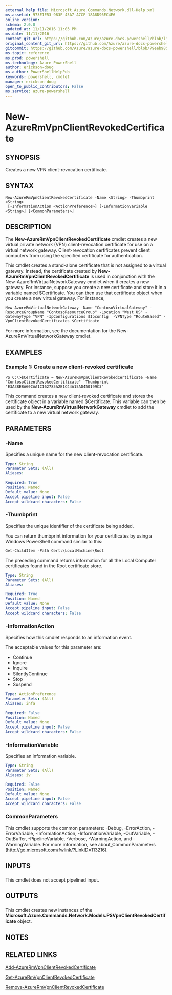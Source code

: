 ```yaml
---
external help file: Microsoft.Azure.Commands.Network.dll-Help.xml
ms.assetid: 973E1E53-983F-45A7-A7CF-18A8D96EC4E6
online version: 
schema: 2.0.0
updated_at: 11/11/2016 11:03 PM
ms.date: 11/11/2016
content_git_url: https://github.com/Azure/azure-docs-powershell/blob/live/azureps-cmdlets-docs/ResourceManager/AzureRM.Network/v3.1.0/New-AzureRmVpnClientRevokedCertificate.md
original_content_git_url: https://github.com/Azure/azure-docs-powershell/blob/live/azureps-cmdlets-docs/ResourceManager/AzureRM.Network/v3.1.0/New-AzureRmVpnClientRevokedCertificate.md
gitcommit: https://github.com/Azure/azure-docs-powershell/blob/79eeb985ea480979357fb4695832a0c3d29a48bf/azureps-cmdlets-docs/ResourceManager/AzureRM.Network/v3.1.0/New-AzureRmVpnClientRevokedCertificate.md
ms.topic: reference
ms.prod: powershell
ms.technology: Azure PowerShell
author: erickson-doug
ms.author: PowerShellHelpPub
keywords: powershell, cmdlet
manager: erickson-doug
open_to_public_contributors: False
ms.service: azure-powershell
---
```


# New-AzureRmVpnClientRevokedCertificate

## SYNOPSIS
Creates a new VPN client-revocation certificate.

## SYNTAX

```
New-AzureRmVpnClientRevokedCertificate -Name <String> -Thumbprint <String>
 [-InformationAction <ActionPreference>] [-InformationVariable <String>] [<CommonParameters>]
```

## DESCRIPTION
The **New-AzureRmVpnClientRevokedCertificate** cmdlet creates a new virtual private network (VPN) client-revocation certificate for use on a virtual network gateway.
Client-revocation certificates prevent client computers from using the specified certificate for authentication.

This cmdlet creates a stand-alone certificate that is not assigned to a virtual gateway.
Instead, the certificate created by **New-AzureRmVpnClientRevokedCertificate** is used in conjunction with the New-AzureRmVirtualNetworkGateway cmdlet when it creates a new gateway.
For instance, suppose you create a new certificate and store it in a variable named $Certificate.
You can then use that certificate object when you create a new virtual gateway.
For instance,

`New-AzureRmVirtualNetworkGateway -Name "ContosoVirtualGateway" -ResourceGroupName "ContosoResourceGroup" -Location "West US" -GatewayType "VPN" -IpConfigurations $Ipconfig  -VPNType "RouteBased" -VpnClientRevokedCertificates $Certificate`

For more information, see the documentation for the New-AzureRmVirtualNetworkGateway cmdlet.

## EXAMPLES

### Example 1: Create a new client-revoked certificate
```
PS C:\>$Certificate = New-AzureRmVpnClientRevokedCertificate -Name "ContosoClientRevokedCertificate" -Thumbprint "E3A38EBA60CAA1C162785A2E1C44A15AD450199C3"
```

This command creates a new client-revoked certificate and stores the certificate object in a variable named $Certificate.
This variable can then be used by the **New-AzureRmVirtualNetworkGateway** cmdlet to add the certificate to a new virtual network gateway.

## PARAMETERS

### -Name
Specifies a unique name for the new client-revocation certificate.

```yaml
Type: String
Parameter Sets: (All)
Aliases: 

Required: True
Position: Named
Default value: None
Accept pipeline input: False
Accept wildcard characters: False
```

### -Thumbprint
Specifies the unique identifier of the certificate being added.

You can return thumbprint information for your certificates by using a Windows PowerShell command similar to this:

`Get-ChildItem -Path Cert:\LocalMachine\Root`

The preceding command returns information for all the Local Computer certificates found in the Root certificate store.

```yaml
Type: String
Parameter Sets: (All)
Aliases: 

Required: True
Position: Named
Default value: None
Accept pipeline input: False
Accept wildcard characters: False
```

### -InformationAction
Specifies how this cmdlet responds to an information event.

The acceptable values for this parameter are:

- Continue
- Ignore
- Inquire
- SilentlyContinue
- Stop
- Suspend

```yaml
Type: ActionPreference
Parameter Sets: (All)
Aliases: infa

Required: False
Position: Named
Default value: None
Accept pipeline input: False
Accept wildcard characters: False
```

### -InformationVariable
Specifies an information variable.

```yaml
Type: String
Parameter Sets: (All)
Aliases: iv

Required: False
Position: Named
Default value: None
Accept pipeline input: False
Accept wildcard characters: False
```

### CommonParameters
This cmdlet supports the common parameters: -Debug, -ErrorAction, -ErrorVariable, -InformationAction, -InformationVariable, -OutVariable, -OutBuffer, -PipelineVariable, -Verbose, -WarningAction, and -WarningVariable. For more information, see about_CommonParameters (http://go.microsoft.com/fwlink/?LinkID=113216).

## INPUTS

###  
This cmdlet does not accept pipelined input.

## OUTPUTS

###  
This cmdlet creates new instances of the **Microsoft.Azure.Commands.Network.Models.PSVpnClientRevokedCertificate** object.

## NOTES

## RELATED LINKS

[Add-AzureRmVpnClientRevokedCertificate](xref:ResourceManager/AzureRM.Network/v3.1.0/Add-AzureRmVpnClientRevokedCertificate.md)

[Get-AzureRmVpnClientRevokedCertificate](xref:ResourceManager/AzureRM.Network/v3.1.0/Get-AzureRmVpnClientRevokedCertificate.md)

[Remove-AzureRmVpnClientRevokedCertificate](xref:ResourceManager/AzureRM.Network/v3.1.0/Remove-AzureRmVpnClientRevokedCertificate.md)


